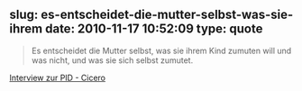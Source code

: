 slug: es-entscheidet-die-mutter-selbst-was-sie-ihrem
date: 2010-11-17 10:52:09
type: quote
---

> Es entscheidet die Mutter selbst, was sie ihrem Kind zumuten will und was nicht, und was sie sich selbst zumutet.

[Interview zur PID - Cicero](http://www.cicero.de/97.php?ress_id=9&item=5575)
